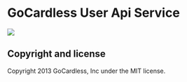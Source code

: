 # GoCardless User Api Service

![](https://circleci.com/gh/gocardless-ng/ng-gc-user-api-service.png?circle-token=:circle-token)

## Copyright and license

Copyright 2013 GoCardless, Inc under the MIT license.
